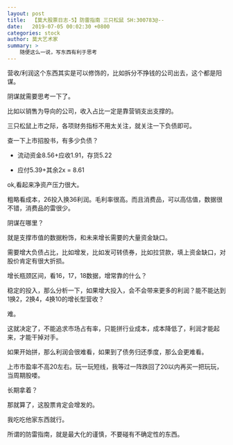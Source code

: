 ```yaml
---
layout: post
title:  【莫大股票日志-5】防雷指南 三只松鼠 SH:300783@--
date:   2019-07-05 00:02:30 +0800
categories: stock 
author: 莫大艺术家
summary: >
    随便这么一说，写东西有利于思考
---
```


营收/利润这个东西其实是可以修饰的，比如拆分不挣钱的公司出去，这个都是阳谋。

阴谋就需要思考一下了。

比如以销售为导向的公司，收入占比一定是靠营销支出支撑的。

三只松鼠上市之际，各项财务指标不用太关注，就关注一下负债即可。

查一下上市招股书，有多少负债？

+ 流动资金8.56+应收1.91，存货5.22
- 应付5.39+其余2x = 8.61

ok,看起来净资产压力很大。

粗略看成本，26投入换36利润。毛利率很高。而且消费品，可以高估值，数据很不错，消费品的雷很少。

阴谋在哪里？

就是支撑市值的数据粉饰，和未来增长需要的大量资金缺口。

需要增大负债占比，比如增发，比如发可转债券，比如拉贷款，填上资金缺口，对股价肯定有很大折损。


增长瓶颈区间，看16，17，18数据，增常靠的什么？

稳定的投入，那么分析一下，如果增大投入，会不会带来更多的利润？能不能达到1换2，2换4，4换10的增长型营收？

难。

这就决定了，不能追求市场占有率，只能拼行业成本，成本降低了，利润才能起来，才能干掉对手。



如果开始拼，那么利润会很难看，如果到了债务归还季度，那么会更难看。


上市市盈率不高20左右。玩一玩短线，我等过一阵跌回了20以内再买一把玩玩，当周期股喽。

长期拿着？

那就算了，这股票肯定会增发的。

我吃吃他家东西就行。

所谓的防雷指南，就是最大化的谨慎，不要碰有不确定性的东西。









